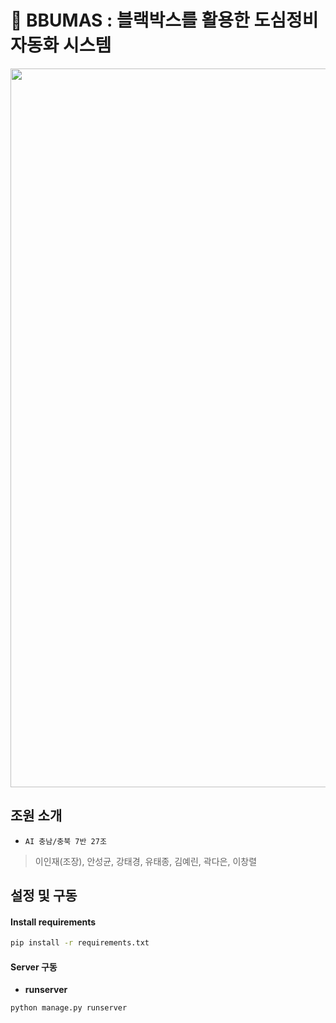 
# 🎥 BBUMAS : 블랙박스를 활용한 도심정비 자동화 시스템
<img src="https://github.com/AIVLE-School-Third-Big-Project/Auto_City/assets/65906789/815504fc-cb79-44f7-8eed-451301406764" width="850" height="1150">
<br>

## 조원 소개
- `AI 충남/충북 7반 27조`
> 이인재(조장), 안성균, 강태경, 유태종, 김예린, 곽다은, 이창렬

## 설정 및 구동

#### **Install requirements**

```bash
pip install -r requirements.txt
```
#### **Server 구동**  


- **runserver**  

```bash
python manage.py runserver
```
